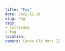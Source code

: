 ```yaml
---
title: "Fog"
date: 2022-11-29
slug: Fog
tags:
- rotterdam
- fog
location:
camera: Canon G7X Mark II
---
```

